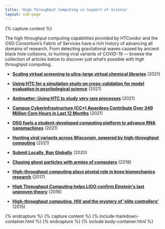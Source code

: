 ```yaml
---
title: 'High Throughput Computing in Support of Science'
layout: sub-page
---
```

{% capture content %}

The high throughput computing capabilities provided by HTCondor and the OSG Consortium’s Fabric of Services have a rich history of advancing all domains of research. From detecting gravitational waves caused by ancient black hole collisions, to hunting viral variants of COVID-19 –– browse the collection of articles below to discover just what’s possible with high throughput computing.

  - **[Scaling virtual screening to ultra-large virtual chemical libraries](https://path-cc.io/news/2021-08-19-Spencer-Showcase/)** (2021)
  
  - **[Using HTC for a simulation study on cross-validation for model evaluation in psychological science](https://path-cc.io/news/2021-08-19-Hannah-Showcase/)** (2021)
  
  - **[Antimatter: Using HTC to study very rare processes](https://path-cc.io/news/2021-08-19-Anirvan-Showcase/)** (2021)
  
  - **[Campus Cyberinfrastructure (CC*) Awardees Contribute Over 349 Million Core Hours in Last 12 Months](https://path-cc.io/news/2021-01-15-Campus-Cyberinfrastructure-Awardees-Contribute-to-OSG/)** (2021)
  
  - **[OSG fuels a student-developed computing platform to advance RNA nanomachines](https://path-cc.io/news/2021-08-10-Science-Gateway/)** (2021)
  
  - **[Hunting viral variants across Wisconsin, powered by high-throughput computing](https://morgridge.org/story/hunting-viral-variants-across-wisconsin-powered-by-high-throughput-computing/)** (2021)
  
  - **[Submit Locally, Run Globally](https://path-cc.io/news/2020-12-7-Submit-Locally-Run-Globally/)** (2020)
  
  - **[Chasing ghost particles with armies of computers](https://morgridge.org/story/chasing-ghost-particles-with-armies-of-computers/)** (2018)
  
  - **[High-throughput computing plays pivotal role in knee biomechanics research](https://morgridge.org/story/high-throughput-computing-plays-pivotal-role-in-knee-biomechanics-research/)** (2017)
  
  - **[High Throughput Computing helps LIGO confirm Einstein's last unproven theory](https://morgridge.org/story/high-throughput-computing-helps-ligo-confirm-einsteins-last-unproven-theory/)** (2016)
  
  - **[High-throughput computing, HIV and the mystery of 'elite controllers'](https://morgridge.org/story/high-throughput-computing-hiv-and-the-mystery-of-elite-controllers/)** (2015)
  

{% endcapture %}
{% capture content %}
{% include markdown-container.html %}
{% endcapture %}
{% include body-container.html %}
